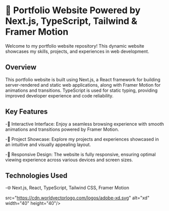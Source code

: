 # 🚀 Portfolio Website Powered by Next.js, TypeScript, Tailwind & Framer Motion
Welcome to my portfolio website repository! This dynamic website showcases my skills, projects, and experiences in web development.

## Overview
This portfolio website is built using Next.js, a React framework for building server-rendered and static web applications, along with Framer Motion for animations and transitions. TypeScript is used for static typing, providing improved developer experience and code reliability.

## Key Features
-🎨 Interactive Interface: Enjoy a seamless browsing experience with smooth animations and transitions powered by Framer Motion.

-📄 Project Showcase: Explore my projects and experiences showcased in an intuitive and visually appealing layout.

-📱 Responsive Design: The website is fully responsive, ensuring optimal viewing experience across various devices and screen sizes.

## Technologies Used
-🌐 Next.js, React, TypeScript, Tailwind CSS, Framer Motion

src="https://cdn.worldvectorlogo.com/logos/adobe-xd.svg" alt="xd" width="40" height="40"/> </a> </p>

